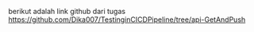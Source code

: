berikut adalah link github dari tugas
https://github.com/Dika007/TestinginCICDPipeline/tree/api-GetAndPush
